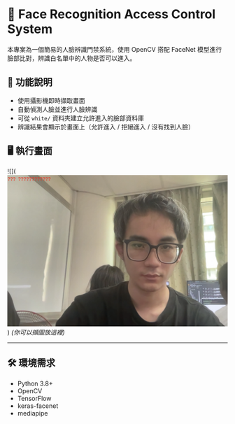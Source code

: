 # 🚪 Face Recognition Access Control System

本專案為一個簡易的人臉辨識門禁系統，使用 OpenCV 搭配 FaceNet 模型進行臉部比對，辨識白名單中的人物是否可以進入。

## 📸 功能說明

- 使用攝影機即時擷取畫面
- 自動偵測人臉並進行人臉辨識
- 可從 `white/` 資料夾建立允許進入的臉部資料庫
- 辨識結果會顯示於畫面上（允許進入 / 拒絕進入 / 沒有找到人臉）

## 🖥️ 執行畫面

![](![alt text](image.png)) *(你可以擷圖放這裡)*

---

## 🛠️ 環境需求

- Python 3.8+
- OpenCV
- TensorFlow
- keras-facenet
- mediapipe

